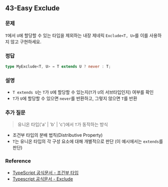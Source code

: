 ## 43-Easy Exclude

### 문제

`T`에서 `U`에 할당할 수 있는 타입을 제외하는 내장 제네릭 `Exclude<T, U>`를 이를 사용하지 않고 구현하세요.

### 정답

```ts
type MyExclude<T, U> = T extends U ? never : T;
```

### 설명

- `T extends U`는 `T`가 `U`에 할당할 수 있는지(`T`가 `U`의 서브타입인지) 여부를 확인
- `T`가 `U`에 할당할 수 있으면 `never`를 반환하고, 그렇지 않으면 `T`를 반환

### 추가 질문

> 유니온 타입('a' | 'b' | 'c')에서 `T`가 동작하는 방식

- 조건부 타입의 분배 법칙(Distributive Property)
- `T`는 유니온 타입의 각 구성 요소에 대해 개별적으로 판단 (이 예시에서는 `extends`를 판단)

### Reference

- [TypeScript 공식문서 - 조건부 타입](https://www.typescriptlang.org/docs/handbook/2/conditional-types.html)
- [Typescript 공식문서 - Exclude](https://www.typescriptlang.org/docs/handbook/utility-types.html#excludeuniontype-excludedmembers)
